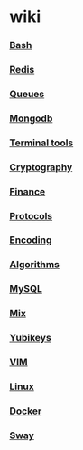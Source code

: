 # wiki

### [Bash](bash/index.md)
### [Redis](redis/index.md)
### [Queues](queues/index.md)
### [Mongodb](mongodb/index.md)
### [Terminal tools](terminal_tools/index.md)
### [Cryptography](cryptography/index.md)
### [Finance](finance/index.md)
### [Protocols](protocols/index.md)
### [Encoding](encoding/index.md)
### [Algorithms](algorithms/index.md)
### [MySQL](mySQL/index.md)
### [Mix](mix/index.md)
### [Yubikeys](yubikeys/index.md)
### [VIM](vim/index.md)
### [Linux](linux/index.md)
### [Docker](linux/docker.md)
### [Sway](linux/sway.md)
